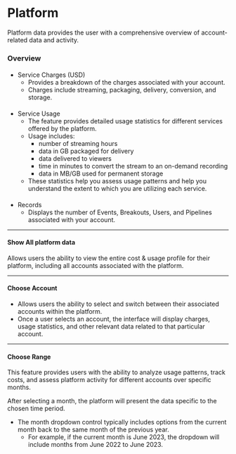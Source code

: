 # Platform
Platform data provides the user with a comprehensive overview of account-related data and activity.
### Overview
####
* Service Charges (USD)
  - Provides a breakdown of the charges associated with your account.
  - Charges include streaming, packaging, delivery, conversion, and storage.
####
* Service Usage
  - The feature provides detailed usage statistics for different services offered by the platform.
  - Usage includes:
    - number of streaming hours
    - data in GB packaged for delivery
    - data delivered to viewers
    - time in minutes to convert the stream to an on-demand recording
    - data in MB/GB used for permanent storage
  - These statistics help you assess usage patterns and help you understand the extent to which you are utilizing each service.
####
* Records
  - Displays the number of Events, Breakouts, Users, and Pipelines associated with your account.
---

#### Show All platform data
Allows users the ability to view the entire cost & usage profile for their platform, including all accounts associated with the platform.

---

#### Choose Account

* Allows users the ability to select and switch between their associated accounts within the platform.
* Once a user selects an account, the interface will display charges, usage statistics, and other relevant data related to that particular account.

---

#### Choose Range

This feature provides users with the ability to analyze usage patterns, track costs, and assess platform activity for different accounts over specific months.

After selecting a month, the platform will present the data specific to the chosen time period.

* The month dropdown control typically includes options from the current month back to the same month of the previous year.
  - For example, if the current month is June 2023, the dropdown will include months from June 2022 to June 2023.

  
